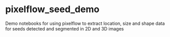 # pixelflow_seed_demo
Demo notebooks for using pixelflow to extract location, size and shape data for seeds detected and segmented in 2D and 3D images
